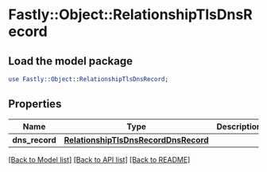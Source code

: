 # Fastly::Object::RelationshipTlsDnsRecord

## Load the model package
```perl
use Fastly::Object::RelationshipTlsDnsRecord;
```

## Properties
Name | Type | Description | Notes
------------ | ------------- | ------------- | -------------
**dns_record** | [**RelationshipTlsDnsRecordDnsRecord**](RelationshipTlsDnsRecordDnsRecord.md) |  | [optional] 

[[Back to Model list]](../README.md#documentation-for-models) [[Back to API list]](../README.md#documentation-for-api-endpoints) [[Back to README]](../README.md)


